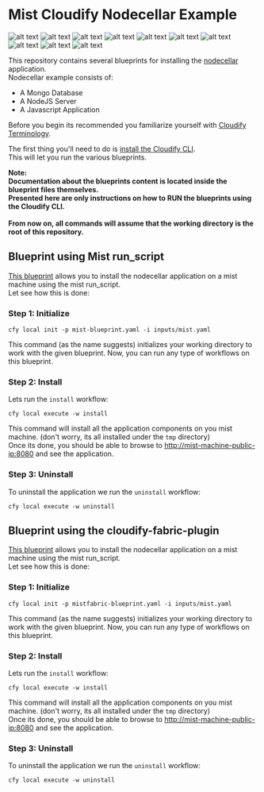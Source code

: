# Mist Cloudify Nodecellar Example

![alt text](http://img.shields.io/badge/nodecellar--local-tested-green.svg)
![alt text](http://img.shields.io/badge/nodecellar--aws--ec2-tested-green.svg)
![alt text](http://img.shields.io/badge/nodecellar--openstack-tested-green.svg)
![alt text](http://img.shields.io/badge/nodecellar--openstack--nova--net-tested-green.svg)
![alt text](http://img.shields.io/badge/nodecellar--openstack--haproxy--net-tested-green.svg)
![alt text](http://img.shields.io/badge/nodecellar--singlehost-manually--tested-yellow.svg)
![alt text](http://img.shields.io/badge/nodecellar--softlayer-tested-green.svg)
![alt text](http://img.shields.io/badge/nodecellar--cloudstack-manually--tested-yellow.svg)
![alt text](http://img.shields.io/badge/nodecellar--cloudstack--vpc-manually--tested-yellow.svg)
![alt text](http://img.shields.io/badge/nodecellar--host--pool-tested-green.svg)

This repository contains several blueprints for installing the
[nodecellar](http://coenraets.org/blog/2012/10/nodecellar-sample-application-with-backbone-js-twitter-bootstrap-node-js-express-and-mongodb/)
application.<br>
Nodecellar example consists of:

- A Mongo Database
- A NodeJS Server
- A Javascript Application

Before you begin its recommended you familiarize yourself with
[Cloudify Terminology](http://getcloudify.org/guide/3.1/reference-terminology.html).

The first thing you'll need to do is
[install the Cloudify CLI](http://getcloudify.org/guide/3.1/installation-cli.html).
<br>
This will let you run the various blueprints.

**Note: <br>Documentation about the blueprints content is located inside the blueprint files themselves.
<br>Presented here are only instructions on how to RUN the blueprints using the Cloudify CLI.**
<br><br>
**From now on, all commands will assume that the working directory is the root of this repository.**

## Blueprint using Mist run_script

[This blueprint](mist-blueprint.yaml) allows you to install the nodecellar application on a mist machine using the mist run_script. <br>
Let see how this is done:

### Step 1: Initialize

`cfy local init -p mist-blueprint.yaml -i inputs/mist.yaml` <br>

This command (as the name suggests) initializes your working directory to work with the given blueprint.
Now, you can run any type of workflows on this blueprint. <br>

### Step 2: Install

Lets run the `install` workflow: <br>

`cfy local execute -w install`

This command will install all the application components on you mist machine.
(don't worry, its all installed under the `tmp` directory)<br>
Once its done, you should be able to browse to [http://mist-machine-public-ip:8080](http://mist-machine-public-ip:8080) and see the application.
<br>


### Step 3: Uninstall

To uninstall the application we run the `uninstall` workflow: <br>

`cfy local execute -w uninstall`

## Blueprint using the cloudify-fabric-plugin

[This blueprint](mist-blueprint.yaml) allows you to install the nodecellar application on a mist machine using the mist run_script. <br>
Let see how this is done:

### Step 1: Initialize

`cfy local init -p mistfabric-blueprint.yaml -i inputs/mist.yaml` <br>

This command (as the name suggests) initializes your working directory to work with the given blueprint.
Now, you can run any type of workflows on this blueprint. <br>

### Step 2: Install

Lets run the `install` workflow: <br>

`cfy local execute -w install`

This command will install all the application components on you mist machine.
(don't worry, its all installed under the `tmp` directory)<br>
Once its done, you should be able to browse to [http://mist-machine-public-ip:8080](http://mist-machine-public-ip:8080) and see the application.
<br>


### Step 3: Uninstall

To uninstall the application we run the `uninstall` workflow: <br>

`cfy local execute -w uninstall`
